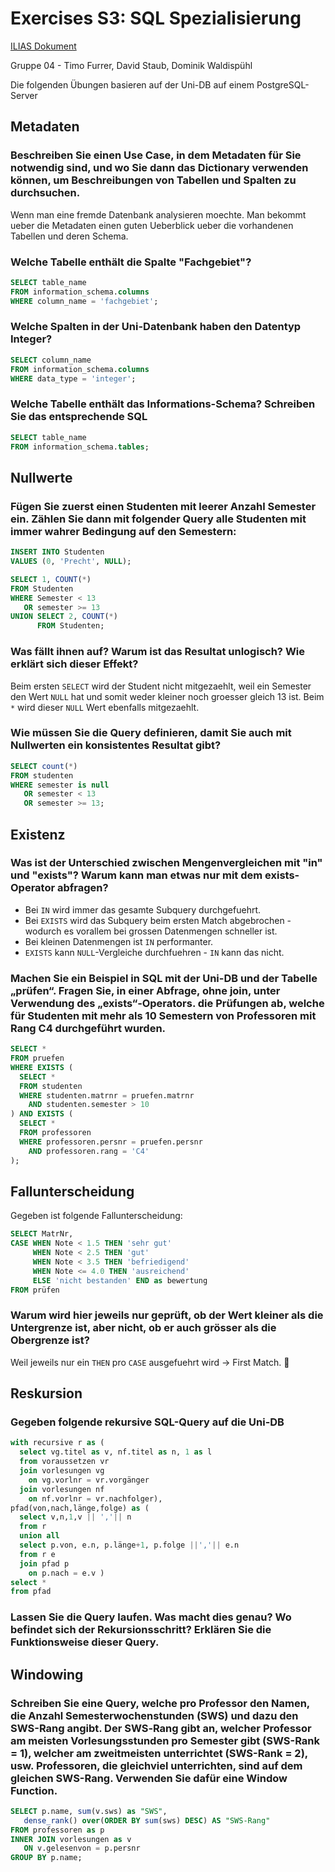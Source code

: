 # Exercises S3: SQL Spezialisierung

[ILIAS Dokument](https://elearning.hslu.ch/ilias/goto.php?target=file_3671991_download)

Gruppe 04 - Timo Furrer, David Staub, Dominik Waldispühl

Die folgenden Übungen basieren auf der Uni-DB auf einem PostgreSQL-Server

## Metadaten

### Beschreiben Sie einen Use Case, in dem Metadaten für Sie notwendig sind, und wo Sie dann das Dictionary verwenden können, um Beschreibungen von Tabellen und Spalten zu durchsuchen.

Wenn man eine fremde Datenbank analysieren moechte. Man bekommt ueber die Metadaten einen guten Ueberblick ueber die vorhandenen Tabellen und deren Schema.

### Welche Tabelle enthält die Spalte "Fachgebiet"?

```sql
SELECT table_name 
FROM information_schema.columns 
WHERE column_name = 'fachgebiet';
```

### Welche Spalten in der Uni-Datenbank haben den Datentyp Integer?

```sql
SELECT column_name
FROM information_schema.columns 
WHERE data_type = 'integer';
```

### Welche Tabelle enthält das Informations-Schema? Schreiben Sie das entsprechende SQL

```sql
SELECT table_name 
FROM information_schema.tables;
```

## Nullwerte

### Fügen Sie zuerst einen Studenten mit leerer Anzahl Semester ein. Zählen Sie dann mit folgender Query alle Studenten mit immer wahrer Bedingung auf den Semestern:

```sql
INSERT INTO Studenten 
VALUES (0, 'Precht', NULL);

SELECT 1, COUNT(*) 
FROM Studenten
WHERE Semester < 13 
   OR semester >= 13
UNION SELECT 2, COUNT(*) 
      FROM Studenten;
```

### Was fällt ihnen auf? Warum ist das Resultat unlogisch? Wie erklärt sich dieser Effekt?

Beim ersten `SELECT` wird der Student nicht mitgezaehlt, weil ein Semester den Wert `NULL` hat und somit weder kleiner noch groesser gleich 13 ist.
Beim `*` wird dieser `NULL` Wert ebenfalls mitgezaehlt.

### Wie müssen Sie die Query definieren, damit Sie auch mit Nullwerten ein konsistentes Resultat gibt?

```sql
SELECT count(*) 
FROM studenten 
WHERE semester is null 
   OR semester < 13 
   OR semester >= 13;
```

## Existenz

### Was ist der Unterschied zwischen Mengenvergleichen mit "in" und "exists"? Warum kann man etwas nur mit dem exists-Operator abfragen?

* Bei `IN` wird immer das gesamte Subquery durchgefuehrt. 
* Bei `EXISTS` wird das Subquery beim ersten Match abgebrochen - wodurch es vorallem bei grossen Datenmengen schneller ist.
* Bei kleinen Datenmengen ist `IN` performanter.
* `EXISTS` kann `NULL`-Vergleiche durchfuehren - `IN` kann das nicht.

### Machen Sie ein Beispiel in SQL mit der Uni-DB und der Tabelle „prüfen“. Fragen Sie, in einer Abfrage, ohne join, unter Verwendung des „exists“‐Operators. die Prüfungen ab, welche für Studenten mit mehr als 10 Semestern von Professoren mit Rang C4 durchgeführt wurden.

```sql
SELECT * 
FROM pruefen 
WHERE EXISTS (
  SELECT * 
  FROM studenten 
  WHERE studenten.matrnr = pruefen.matrnr 
    AND studenten.semester > 10
) AND EXISTS (
  SELECT * 
  FROM professoren 
  WHERE professoren.persnr = pruefen.persnr 
    AND professoren.rang = 'C4'
);
```

## Fallunterscheidung

Gegeben ist folgende Fallunterscheidung:

```sql
SELECT MatrNr, 
CASE WHEN Note < 1.5 THEN 'sehr gut'
     WHEN Note < 2.5 THEN 'gut'
     WHEN Note < 3.5 THEN 'befriedigend'
     WHEN Note <= 4.0 THEN 'ausreichend'
     ELSE 'nicht bestanden' END as bewertung
FROM prüfen
```

### Warum wird hier jeweils nur geprüft, ob der Wert kleiner als die Untergrenze ist, aber nicht, ob er auch grösser als die Obergrenze ist?

Weil jeweils nur ein `THEN` pro `CASE` ausgefuehrt wird -> First Match. :tada:

## Reskursion

### Gegeben folgende rekursive SQL-Query auf die Uni-DB

```sql
with recursive r as (
  select vg.titel as v, nf.titel as n, 1 as l
  from voraussetzen vr 
  join vorlesungen vg
    on vg.vorlnr = vr.vorgänger
  join vorlesungen nf 
    on nf.vorlnr = vr.nachfolger),
pfad(von,nach,länge,folge) as (
  select v,n,1,v || ','|| n 
  from r 
  union all
  select p.von, e.n, p.länge+1, p.folge ||','|| e.n
  from r e 
  join pfad p 
    on p.nach = e.v )
select * 
from pfad
```

### Lassen Sie die Query laufen. Was macht dies genau? Wo befindet sich der Rekursionsschritt? Erklären Sie die Funktionsweise dieser Query.

## Windowing

### Schreiben Sie eine Query, welche pro Professor den Namen, die Anzahl Semesterwochenstunden (SWS) und dazu den SWS-Rang angibt. Der SWS‐Rang gibt an, welcher Professor am meisten Vorlesungsstunden pro Semester gibt (SWS-Rank = 1), welcher am zweitmeisten unterrichtet (SWS-Rank = 2), usw. Professoren, die gleichviel unterrichten, sind auf dem gleichen SWS-Rang. Verwenden Sie dafür eine Window Function.

```sql
SELECT p.name, sum(v.sws) as "SWS", 
   dense_rank() over(ORDER BY sum(sws) DESC) AS "SWS-Rang" 
FROM professoren as p 
INNER JOIN vorlesungen as v 
   ON v.gelesenvon = p.persnr 
GROUP BY p.name;
```
